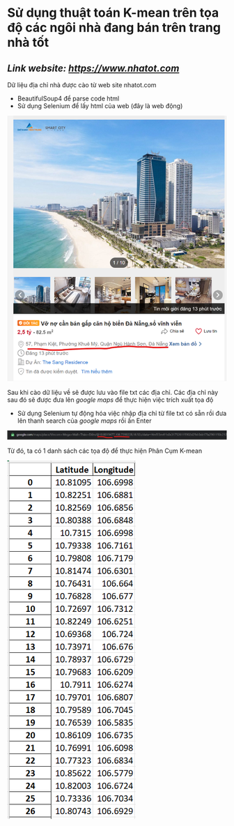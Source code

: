 # Sử dụng thuật toán K-mean trên tọa độ các ngôi nhà đang bán trên trang nhà tốt

## _Link website: https://www.nhatot.com_

Dữ liệu địa chỉ nhà được cào từ web site nhatot.com

- BeautifulSoup4 để parse code html
- Sử dụng Selenium để lấy html của web (đây là web động)

![Ảnh ví dụ](assets/example1.png)

Sau khi cào dữ liệu về sẽ được lưu vào file txt các địa chỉ. Các địa chỉ này sau đó sẽ được đưa lên _google maps_ để thực hiện việc trích xuất tọa độ

- Sử dụng Selenium tự động hóa việc nhập địa chỉ từ file txt có sẵn rồi đưa lên thanh search của _google maps_ rồi ấn Enter

![Ảnh ví dụ](assets/example2.png)

Từ đó, ta có 1 danh sách các tọa độ để thực hiện Phân Cụm K-mean

![Ảnh ví dụ](assets/example3.png)

